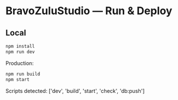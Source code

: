# BravoZuluStudio — Run & Deploy

## Local
```bash
npm install
npm run dev
```
Production:
```bash
npm run build
npm start
```
Scripts detected: ['dev', 'build', 'start', 'check', 'db:push']
